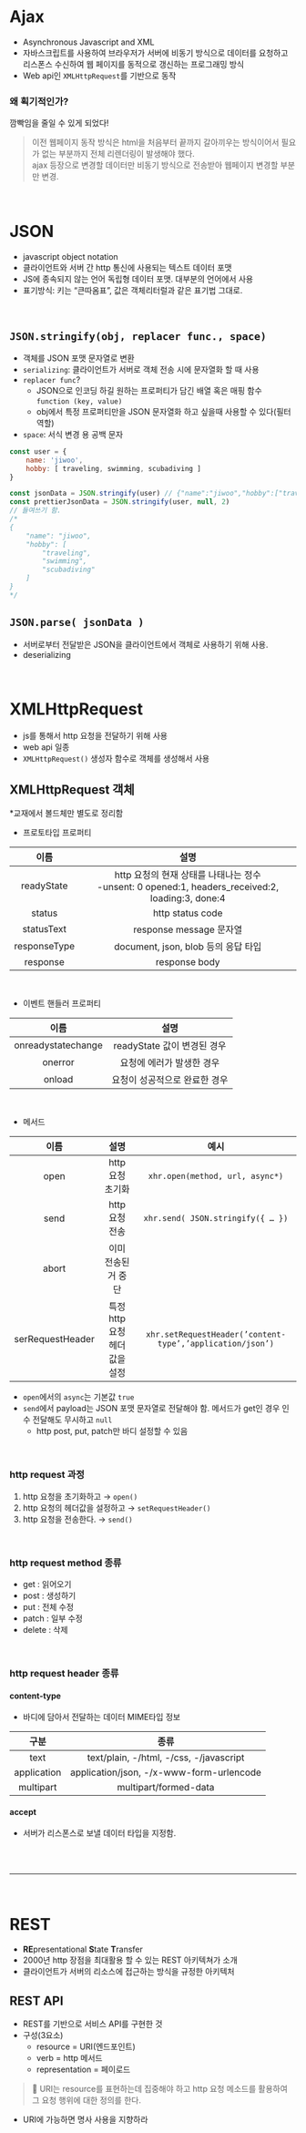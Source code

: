 # Ajax

- Asynchronous Javascript and XML
- 자바스크립트를 사용하여 브라우저가 서버에 비동기 방식으로 데이터를 요청하고 리스폰스 수신하여 웹 페이지를 동적으로 갱신하는 프로그래밍 방식
- Web api인 `XMLHttpRequest`를 기반으로 동작

### 왜 획기적인가?

깜빡임을 줄일 수 있게 되었다!

>이전 웹페이지 동작 방식은 html을 처음부터 끝까지 갈아끼우는 방식이어서 필요가 없는 부분까지 전체 리렌더링이 발생해야 했다. 
></br>ajax 등장으로 변경할 데이터만 비동기 방식으로 전송받아 웹페이지 변경할 부분만 변경.

</br>

# JSON

- javascript object notation
- 클라이언트와 서버 간 http 통신에 사용되는 텍스트 데이터 포맷
- JS에 종속되지 않는 언어 독립형 데이터 포맷. 대부분의 언어에서 사용
- 표기방식: 키는 “큰따옴표”, 값은 객체리터럴과 같은 표기법 그대로. 

</br>

## `JSON.stringify(obj, replacer func., space)`

- 객체를 JSON 포맷 문자열로 변환
- `serializing`: 클라이언트가 서버로 객체 전송 시에 문자열화 할 때 사용
- `replacer func`?
    - JSON으로 인코딩 하길 원하는 프로퍼티가 담긴 배열 혹은 매핑 함수 `function (key, value)`
    - obj에서 특정 프로퍼티만을 JSON 문자열화 하고 싶을때 사용할 수 있다(필터 역할)
- `space`: 서식 변경 용 공백 문자

```jsx
const user = {
	name: 'jiwoo',
	hobby: [ traveling, swimming, scubadiving ]
}

const jsonData = JSON.stringify(user) // {"name":"jiwoo","hobby":["traveling","swimming","scubadiving:"]}
const prettierJsonData = JSON.stringify(user, null, 2) 
// 들여쓰기 함.
/* 
{
	"name": "jiwoo",
	"hobby": [
		"traveling",
		"swimming",
		"scubadiving"
	]
}
*/
```

## `JSON.parse( jsonData )`

- 서버로부터 전달받은 JSON을 클라이언트에서 객체로 사용하기 위해 사용.
- deserializing

</br>

# XMLHttpRequest

- js를 통해서 http 요청을 전달하기 위해 사용
- web api 일종
- `XMLHttpRequest()` 생성자 함수로 객체를 생성해서 사용

## XMLHttpRequest 객체

*교재에서 볼드체만 별도로 정리함

- 프로토타입 프로퍼티

|이름| 설명|
|:---:|:---:|
|readyState|http 요청의 현재 상태를 나태나는 정수 </br>-unsent: 0 opened:1, headers_received:2, loading:3, done:4|
|status|http status code|
|statusText|response message 문자열|
|responseType|document, json, blob 등의 응답 타입|
|response|response body|

</br>

- 이벤트 핸들러 프로퍼티

|이름|설명|
|:---:|:---:|
|onreadystatechange|readyState 값이 변경된 경우|
|onerror|요청에 에러가 발생한 경우|
|onload|요청이 성공적으로 완료한 경우|

</br>

- 메서드

|이름| 설명| 예시
|:---:|:---:|:---:|
|open|http 요청 초기화|`xhr.open(method, url, async*)`|
|send|http 요청 전송|`xhr.send( JSON.stringify({ … })` |
|abort| 이미 전송된 거 중단||
|serRequestHeader|특정 http 요청 헤더 값을 설정| `xhr.setRequestHeader(’content-type’,’application/json’)`|

- `open`에서의 `async`는 기본값 `true`
- `send`에서 payload는 JSON 포맷 문자열로 전달해야 함. 메서드가 get인 경우 인수 전달해도 무시하고 `null`
  - http post, put, patch만 바디 설정할 수 있음

</br>

### http request 과정

1. http 요청을 초기화하고 → `open()`
2. http 요청의 헤더값을 설정하고 → `setRequestHeader()`
3. http 요청을 전송한다. → `send()`

</br>

### http request method 종류

- get : 읽어오기
- post : 생성하기
- put : 전체 수정
- patch : 일부 수정
- delete : 삭제

</br>

### http request header 종류

#### content-type

- 바디에 담아서 전달하는 데이터 MIME타입 정보

|구분|종류|
|:---:|:---:|
|text|text/plain, -/html, -/css, -/javascript|
|application| application/json, -/x-www-form-urlencode|
|multipart|multipart/formed-data|

#### accept

- 서버가 리스폰스로 보낼 데이터 타입을 지정함.

</br></br>

---

</br>

# REST

- **RE**presentational **S**tate **T**ransfer
- 2000년 http 장점을 최대활용 할 수 있는 REST 아키텍쳐가 소개
- 클라이언트가 서버의 리소스에 접근하는 방식을 규정한 아키텍처

## REST API
- REST를 기반으로 서비스 API를 구현한 것
- 구성(3요소)
  - resource = URI(엔드포인트)
  - verb = http 메서드
  - representation = 페이로드

>🚨 URI는 resource를 표현하는데 집중해야 하고 http 요청 메소드를 활용하여 그 요청 행위에 대한 정의를 한다.
- URI에 가능하면 명사 사용을 지향하라
